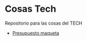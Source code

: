 # Cosas Tech

Repositorio para las cosas del TECH

- [Presupuesto maqueta]


[Presupuesto maqueta]: https://github.com/commodoro/cosasTech/blob/master/presupuestoMaquetaElectr%C3%B3nica.md
